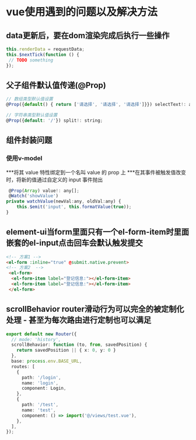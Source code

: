 # vue使用遇到的问题以及解决方法

## data更新后，要在dom渲染完成后执行一些操作
```js
this.renderData = requestData;
this.$nextTick(function () {
 // TODO something
});
```

## 父子组件默认值传递(@Prop)
```js
// 数组类型默认值设置
@Prop({default() { return ['请选择', '请选择', '请选择']}}) selectText!: any[];

// 字符串类型默认值设置
@Prop({default: '/'}) split!: string;
```

## 组件封装问题

### 使用v-model
***将其 value 特性绑定到一个名叫 value 的 prop 上
***在其事件被触发值改变时，将新的值通过自定义的 input 事件抛出
```js
 @Prop(Array) value!: any[];
 @Watch('showValue')
private watchValue(newVal:any, oldVal:any) {
    this.$emit('input', this.formatValue(true));
}
```

## element-ui当form里面只有一个el-form-item时里面嵌套的el-input点击回车会默认触发提交
```html
<!-- 方案1 -->
<el-form :inline="true" @submit.native.prevent>
<!-- 方案2  -->
 <el-form>
  <el-form-item label="登记信息:"></el-form-item>
  <el-form-item label="登记信息:"></el-form-item>
 </el-form>
```

## scrollBehavior router滑动行为可以完全的被定制化处理 - 甚至为每次路由进行定制也可以满足
```ts
export default new Router({
  // mode: 'history',
  scrollBehavior: function (to, from, savedPosition) {
    return savedPosition || { x: 0, y: 0 }
  },
  base: process.env.BASE_URL,
  routes: [
    {
      path: '/login',
      name: 'login',
      component: Login,
    },
    {
      path: '/test',
      name: 'test',
      component: () => import('@/views/test.vue'),
    },
  ],
});
```
